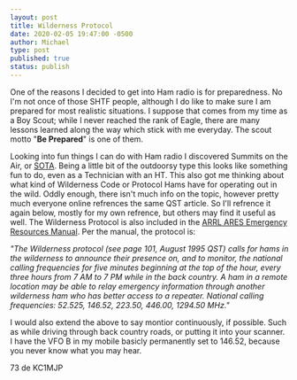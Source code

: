 ```yaml
---
layout: post
title: Wilderness Protocol
date: 2020-02-05 19:47:00 -0500
author: Michael
type: post
published: true
status: publish
---
```


One of the reasons I decided to get into Ham radio is for preparedness. No I'm not
once of those SHTF people, although I do like to make sure I am prepared for most
realistic situations. I suppose that comes from my time as a Boy Scout; while I
never reached the rank of Eagle, there are many lessons learned along the way which
stick with me everyday. The scout motto "**Be Prepared**" is one of them.

Looking into fun things I can do with Ham radio I discovered Summits on the Air, or 
[SOTA](https://www.sota.org.uk/). Being a little bit of the outdoorsy type this looks
like something fun to do, even as a Technician with an HT. This also got me thinking
about what kind of Wilderness Code or Protocol Hams have for operating out in the
wild. Oddly enough, there isn't much info on the topic, however pretty much everyone
online refrences the same QST article. So I'll refrence it again below,
mostly for my own refrence, but others may find it useful as well. The Wilderness
Protocol is also included in the
[ARRL ARES Emergency Resources Manual](http://www.arrl.org/files/file/ARESFieldResourcesManual.pdf).
Per the manual, the protocol is:

*"The Wilderness protocol (see page 101, August 1995 QST) calls for hams in the
wilderness to announce their presence on, and to monitor, the national calling
frequencies for five minutes beginning at the top of the hour, every three hours
from 7 AM to 7 PM while in the back country. A ham in a remote location may be
able to relay emergency information through another wilderness ham who has better
access to a repeater. National calling frequencies: 52.525, 146.52, 223.50, 446.00,
1294.50 MHz."*

I would also extend the above to say montior continuously, if possible. Such as
while driving through back country roads, or putting it into your scanner. I have
the VFO B in my mobile basicly permanently set to 146.52, because you never know
what you may hear.

73 de KC1MJP
